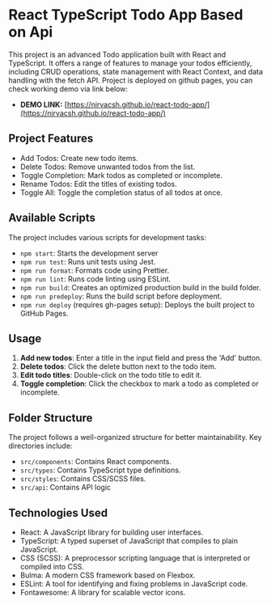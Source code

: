 # React TypeScript Todo App Based on Api

This project is an advanced Todo application built with React and TypeScript. It offers a range of features to manage your todos efficiently, including CRUD operations, state management with React Context, and data handling with the fetch API.
Project is deployed on github pages, you can check working demo via link below:
- **DEMO LINK:** [https://nirvacsh.github.io/react-todo-app/](https://nirvacsh.github.io/react-todo-app/)

## Project Features

* Add Todos: Create new todo items.
* Delete Todos: Remove unwanted todos from the list.
* Toggle Completion: Mark todos as completed or incomplete.
* Rename Todos: Edit the titles of existing todos.
* Toggle All: Toggle the completion status of all todos at once.

## Available Scripts

The project includes various scripts for development tasks:
* `npm start`: Starts the development server
* `npm run test`: Runs unit tests using Jest.
* `npm run format`: Formats code using Prettier.
* `npm run lint`: Runs code linting using ESLint.
* `npm run build`: Creates an optimized production build in the build folder.
* `npm run predeploy`: Runs the build script before deployment.
* `npm run deploy` (requires gh-pages setup): Deploys the built project to GitHub Pages.


## Usage

1. **Add new todos**: Enter a title in the input field and press the 'Add' button.
2. **Delete todos**: Click the delete button next to the todo item.
3. **Edit todo titles**: Double-click on the todo title to edit it.
4. **Toggle completion**: Click the checkbox to mark a todo as completed or incomplete.

## Folder Structure

The project follows a well-organized structure for better maintainability. Key directories include:

* `src/components`: Contains React components.
* `src/types`: Contains TypeScript type definitions.
* `src/styles`: Contains CSS/SCSS files.
* `src/api`: Contains API logic

## Technologies Used

* React: A JavaScript library for building user interfaces.
* TypeScript: A typed superset of JavaScript that compiles to plain JavaScript.
* CSS (SCSS): A preprocessor scripting language that is interpreted or compiled into CSS.
* Bulma: A modern CSS framework based on Flexbox.
* ESLint: A tool for identifying and fixing problems in JavaScript code.
* Fontawesome: A library for scalable vector icons.

